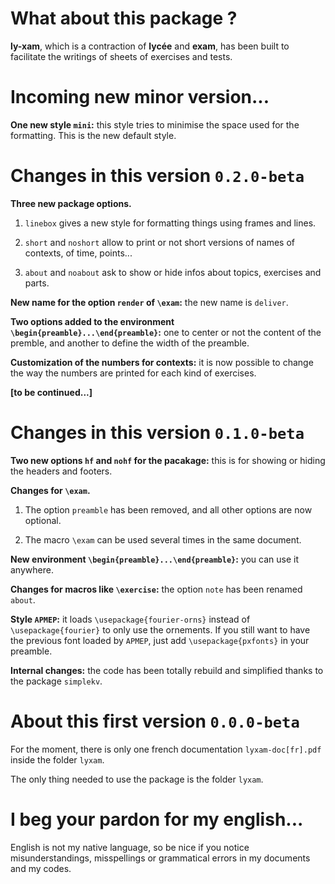 What about this package  ?
==========================

**ly-xam**, which is a contraction of **lycée** and **exam**, has been built to facilitate the writings of sheets of exercises and tests.


Incoming new minor version...
=============================

**One new style ``mini``:** this style tries to minimise the space used for the formatting. This is the new default style.


Changes in this version `0.2.0-beta`
====================================

**Three new package options.**

  1) ``linebox`` gives a new style for formatting things using frames and lines.

  2) ``short`` and ``noshort`` allow to print or not short versions of names of contexts, of time, points...

  3) ``about`` and ``noabout`` ask to show or hide infos about topics, exercises and parts.


**New name for the option ``render`` of ``\exam``:** the new name is ``deliver``.


**Two options added to the environment `\begin{preamble}...\end{preamble}`:** one to center or not the content of the premble, and another to define the width of the preamble.


**Customization of the numbers for contexts:** it is now possible to change the way the numbers are printed for each kind of exercises.



**[to be continued...]**


Changes in this version `0.1.0-beta`
====================================

**Two new options ``hf`` and ``nohf`` for the pacakage:** this is for showing or hiding the headers and footers.


**Changes for `\exam`.**

  1) The option `preamble` has been removed, and all other options are now optional.

  2) The macro `\exam` can be used several times in the same document.


**New environment `\begin{preamble}...\end{preamble}`:** you can use it anywhere.


**Changes for macros like `\exercise`:** the option `note` has been renamed `about`.


**Style `APMEP`:** it loads ``\usepackage{fourier-orns}`` instead of ``\usepackage{fourier}`` to only use the ornements. If you still want to have the previous font loaded by `APMEP`, just add ``\usepackage{pxfonts}`` in your preamble.


**Internal changes:** the code has been totally rebuild and simplified thanks to the package `simplekv`.


About this first version `0.0.0-beta`
=====================================

For the moment, there is only one french documentation `lyxam-doc[fr].pdf` inside the folder `lyxam`.

The only thing needed to use the package is the folder `lyxam`.


I beg your pardon for my english...
===================================

English is not my native language, so be nice if you notice misunderstandings, misspellings or grammatical errors in my documents and my codes.